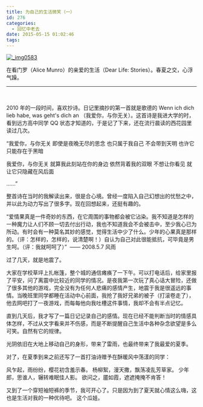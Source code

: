 ```yaml
---
title: 为自己的生活微笑（一）
id: 276
categories:
  - 回忆中老去
date: 2015-05-15 01:02:46
tags:
---
```


[![_img0583](http://www.formalscience.com/blog/wp-content/uploads/2015/05/img0583.jpg)](http://www.formalscience.com/blog/wp-content/uploads/2015/05/img0583.jpg)

在看门罗（Alice Munro）的亲爱的生活（Dear Life: Stories）。春夏之交，心浮气躁。

* * *

&nbsp;

​2010 年的一段时间，喜欢抄诗。日记里摘抄的第一首就是歌德的 Wenn ich dich lieb habe, was geht's dich an （我爱你，与你无关）。这首诗是我进大学的时，看到远方高中同学 QQ 状态才知道的，于是记了下来，还在流行晨读的西花园里读过几次。

“我爱你，与你无关
即使是夜晚无尽的思念
也只属于我自己
不会带到天明
也许它只能存在于黑暗

我爱你，与你无关
就算我此刻站在你的身边
依然背着我的双眼
不想让你看见
就让它只隐藏在风后面

......”

整首诗在当时的我解读出来，很是合心境。曾经一度陷入自己幻想出的忧愁之中，并以此为动力写出了很多字。现在回想起来，还挺有趣的。

“爱情果真是一件奇妙的东西，在它周围的事物都会被它沾染。我不知道是怎样的一种魔力让人们不顾一切去付出行动，我也不知道我会不会被击中，至少我心已为所动。有时会有一种莫名其妙的感觉，觉得生活中少了什么。少年的心果真是那样的。（评：怎样的，怎样的，说清楚啊！）自认为自己对此很能抵抗，可毕竟是男生呵。（评：我就呵呵了）”  —— 2008.5.7 风雨

过了几天，就是地震了。

大家在学校草坪上扎帐篷，整个城的通信瘫痪了一下午。可以打电话后，给家里报了平安，问了离震中比较近的同学的情况。是夜我第一次玩了真心话大冒险，还做了很多其他的游戏，完全没有为任何人悲痛的感情产生，地震于我是很遥远的事情。当晚班里同学都睡在活动中心前面，我抢了我好兄弟的被子（打滚卷走了），他去网吧打了一夜游戏，而每每他向我吐槽这件事情，我却不会有半点记忆。

直到几天后，我才写了一篇日记记录自己的感情。现在已经不能判断当时的情感具体怎样，不过从文字看来并不伤感，而是不断提醒自己生活中各种杂念欲望是多么可笑。自然有它的规律。

光阴依旧在大地上移动自己的身形，带来了雷雨，也最终带来了我最爱的夏季。

对了，在夏季到来之前还写了一首打油诗赠予在酥暖风中荡漾的同学：

风乍起，雨纷纷，樱花初含羞示春。
杨柳絮，漫天撒，飘荡凌乱芳草家。
少年郎，思谁人，辗转难眠佳人影。
欲问之，靥如霞，遮遮掩掩不肯答！

又到了一个穿短袖短裤的季节，我可开心了。只是因为到了夏天就心情这么嗨，这也是生活对我的一种优待吧。
这个瓜娃。

&nbsp;